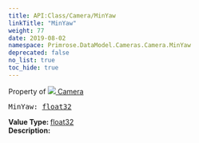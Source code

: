 ```yaml
---
title: API:Class/Camera/MinYaw
linkTitle: "MinYaw"
weight: 77
date: 2019-08-02
namespace: Primrose.DataModel.Cameras.Camera.MinYaw
deprecated: false
no_list: true
toc_hide: true
---
```

Property of <a href="/docs/api-reference/Class/Camera"><img src="/icons/silk/camera.png"/>&nbsp;Camera</a>
<pre class="method-declaration">
MinYaw: <a class="type" href="/docs/api-reference/System/Primitives#single">float32</a></pre>
<b>Value Type: </b>
<a class="type" href="/docs/api-reference/System/Primitives#single">float32</a>
<br/>
<b>Description: </b>